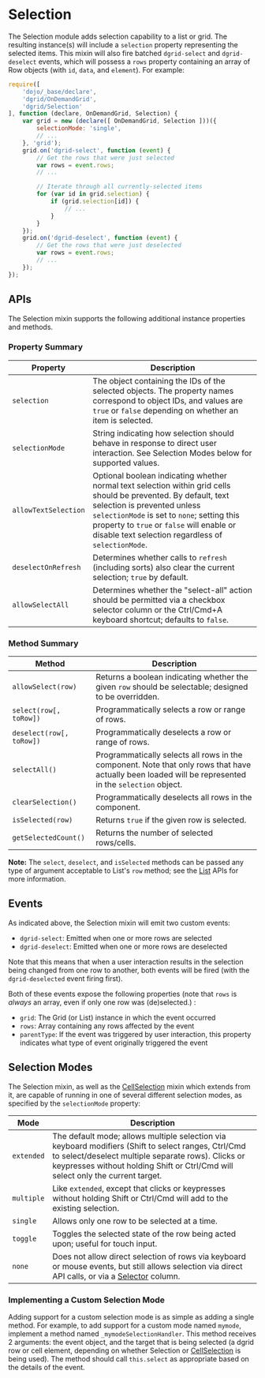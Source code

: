 # Selection

The Selection module adds selection capability to a list or grid. The resulting
instance(s) will include a `selection` property representing the selected items.
This mixin will also fire batched `dgrid-select` and `dgrid-deselect` events,
which will possess a `rows` property containing an array of Row objects (with
`id`, `data`, and `element`). For example:

```js
require([
    'dojo/_base/declare',
    'dgrid/OnDemandGrid',
    'dgrid/Selection'
], function (declare, OnDemandGrid, Selection) {
    var grid = new (declare([ OnDemandGrid, Selection ]))({
        selectionMode: 'single',
        // ...
    }, 'grid');
    grid.on('dgrid-select', function (event) {
        // Get the rows that were just selected
        var rows = event.rows;
        // ...

        // Iterate through all currently-selected items
        for (var id in grid.selection) {
            if (grid.selection[id]) {
                // ...
            }
        }
    });
    grid.on('dgrid-deselect', function (event) {
        // Get the rows that were just deselected
        var rows = event.rows;
        // ...
    });
});
```

## APIs

The Selection mixin supports the following additional instance properties and methods.

### Property Summary

Property | Description
-------- | -----------
`selection` | The object containing the IDs of the selected objects. The property names correspond to object IDs, and values are `true` or `false` depending on whether an item is selected.
`selectionMode` | String indicating how selection should behave in response to direct user interaction. See Selection Modes below for supported values.
`allowTextSelection` | Optional boolean indicating whether normal text selection within grid cells should be prevented.  By default, text selection is prevented unless `selectionMode` is set to `none`; setting this property to `true` or `false` will enable or disable text selection regardless of `selectionMode`.
`deselectOnRefresh`| Determines whether calls to `refresh` (including sorts) also clear the current selection; `true` by default.
`allowSelectAll`| Determines whether the "select-all" action should be permitted via a checkbox selector column or the Ctrl/Cmd+A keyboard shortcut; defaults to `false`.

### Method Summary

Method | Description
------ | -----------
`allowSelect(row)`| Returns a boolean indicating whether the given `row` should be selectable; designed to be overridden.
`select(row[, toRow])`| Programmatically selects a row or range of rows.
`deselect(row[, toRow])`| Programmatically deselects a row or range of rows.
`selectAll()`| Programmatically selects all rows in the component. Note that only rows that have actually been loaded will be represented in the `selection` object.
`clearSelection()`| Programmatically deselects all rows in the component.
`isSelected(row)`| Returns `true` if the given row is selected.
`getSelectedCount()` | Returns the number of selected rows/cells.

**Note:** The `select`, `deselect`, and `isSelected` methods can be passed any
type of argument acceptable to List's `row` method; see the [List](../core-components/List.md) APIs for
more information.


## Events

As indicated above, the Selection mixin will emit two custom events:

* `dgrid-select`: Emitted when one or more rows are selected
* `dgrid-deselect`: Emitted when one or more rows are deselected

Note that this means that when a user interaction results in the selection being
changed from one row to another, both events will be fired (with the
`dgrid-deselected` event firing first).

Both of these events expose the following properties (note that `rows` is
*always* an array, even if only one row was (de)selected.) :

* `grid`: The Grid (or List) instance in which the event occurred
* `rows`: Array containing any rows affected by the event
* `parentType`: If the event was triggered by user interaction, this property indicates what type of event originally triggered the event


## Selection Modes

The Selection mixin, as well as the [CellSelection](CellSelection.md) mixin which extends from
it, are capable of running in one of several different selection modes, as
specified by the `selectionMode` property:

Mode | Description
---- | -----------
`extended` | The default mode; allows multiple selection via keyboard modifiers (Shift to select ranges, Ctrl/Cmd to select/deselect multiple separate rows).  Clicks or keypresses without holding Shift or Ctrl/Cmd will select only the current target.
`multiple` | Like `extended`, except that clicks or keypresses without holding Shift or Ctrl/Cmd will add to the existing selection.
`single` | Allows only one row to be selected at a time.
`toggle` | Toggles the selected state of the row being acted upon; useful for touch input.
`none` | Does not allow direct selection of rows via keyboard or mouse events, but still allows selection via direct API calls, or via a [Selector](Selector.md) column.

### Implementing a Custom Selection Mode

Adding support for a custom selection mode is as simple as adding a single method.
For example, to add support for a custom mode named `mymode`, implement a method named `_mymodeSelectionHandler`.
This method receives 2 arguments: the event object, and the target that is being selected (a
dgrid row or cell element, depending on whether Selection or [CellSelection](CellSelection.md)
is being used).  The method should call `this.select` as appropriate based on
the details of the event.